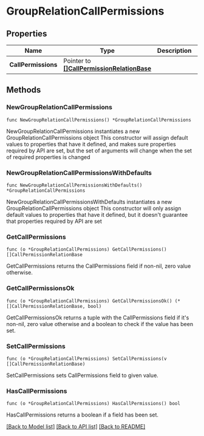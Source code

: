 # GroupRelationCallPermissions

## Properties

Name | Type | Description | Notes
------------ | ------------- | ------------- | -------------
**CallPermissions** | Pointer to [**[]CallPermissionRelationBase**](CallPermissionRelationBase.md) |  | [optional] [readonly]

## Methods

### NewGroupRelationCallPermissions

`func NewGroupRelationCallPermissions() *GroupRelationCallPermissions`

NewGroupRelationCallPermissions instantiates a new GroupRelationCallPermissions object
This constructor will assign default values to properties that have it defined,
and makes sure properties required by API are set, but the set of arguments
will change when the set of required properties is changed

### NewGroupRelationCallPermissionsWithDefaults

`func NewGroupRelationCallPermissionsWithDefaults() *GroupRelationCallPermissions`

NewGroupRelationCallPermissionsWithDefaults instantiates a new GroupRelationCallPermissions object
This constructor will only assign default values to properties that have it defined,
but it doesn't guarantee that properties required by API are set

### GetCallPermissions

`func (o *GroupRelationCallPermissions) GetCallPermissions() []CallPermissionRelationBase`

GetCallPermissions returns the CallPermissions field if non-nil, zero value otherwise.

### GetCallPermissionsOk

`func (o *GroupRelationCallPermissions) GetCallPermissionsOk() (*[]CallPermissionRelationBase, bool)`

GetCallPermissionsOk returns a tuple with the CallPermissions field if it's non-nil, zero value otherwise
and a boolean to check if the value has been set.

### SetCallPermissions

`func (o *GroupRelationCallPermissions) SetCallPermissions(v []CallPermissionRelationBase)`

SetCallPermissions sets CallPermissions field to given value.

### HasCallPermissions

`func (o *GroupRelationCallPermissions) HasCallPermissions() bool`

HasCallPermissions returns a boolean if a field has been set.

[[Back to Model list]](../README.md#documentation-for-models) [[Back to API list]](../README.md#documentation-for-api-endpoints) [[Back to README]](../README.md)
